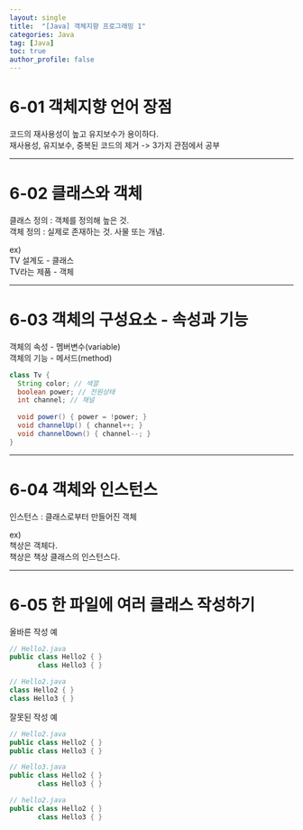 ```yaml
---
layout: single
title:  "[Java] 객체지향 프로그래밍 1"
categories: Java
tag: [Java]
toc: true
author_profile: false
---
```


# 6-01 객체지향 언어 장점

코드의 재사용성이 높고 유지보수가 용이하다.  
재사용성, 유지보수, 중복된 코드의 제거 -> 3가지 관점에서 공부  


***

# 6-02 클래스와 객체

클래스 정의 : 객체를 정의해 높은 것.  
객체 정의 : 실제로 존재하는 것. 사물 또는 개념.  
  
ex)  
TV 설계도 - 클래스  
TV라는 제품 - 객체  

***

# 6-03 객체의 구성요소 - 속성과 기능

객체의 속성 - 멤버변수(variable)  
객체의 기능 - 메서드(method)  

```java
class Tv {
  String color; // 색깔
  boolean power; // 전원상태
  int channel; // 채널
  
  void power() { power = !power; }
  void channelUp() { channel++; }
  void channelDown() { channel--; }
}
```
  
***

# 6-04 객체와 인스턴스

인스턴스 : 클래스로부터 만들어진 객체  
  
ex)  
책상은 객체다.  
책상은 책상 클래스의 인스턴스다.  

***

# 6-05 한 파일에 여러 클래스 작성하기

올바른 작성 예  
```java
// Hello2.java
public class Hello2 { }
       class Hello3 { }
```
```java
// Hello2.java
class Hello2 { }
class Hello3 { }
```

잘못된 작성 예
```java
// Hello2.java
public class Hello2 { }
public class Hello3 { }
```
```java
// Hello3.java
public class Hello2 { }
       class Hello3 { }
```
```java
// hello2.java
public class Hello2 { }
       class Hello3 { }
```
